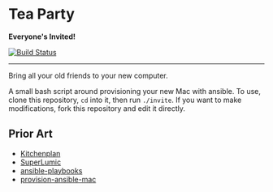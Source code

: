 # Tea Party

**Everyone's Invited!**

[![Build Status](https://travis-ci.org/mAAdhaTTah/tea-party.svg?branch=master)](https://travis-ci.org/mAAdhaTTah/tea-party)

---

Bring all your old friends to your new computer.

A small bash script around provisioning your new Mac with ansible. To use, clone this repository, `cd` into it, then run `./invite`. If you want to make modifications, fork this repository and edit it directly.

## Prior Art

* [Kitchenplan](https://github.com/kitchenplan/kitchenplan)
* [SuperLumic](https://github.com/superlumic/superlumic)
* [ansible-playbooks](https://github.com/ideasonpurpose/ansible-playbooks)
* [provision-ansible-mac](https://github.com/reecefowell/provision-ansible-mac)
